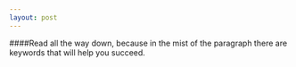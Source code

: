 ```yaml
---
layout: post
---
```


####Read all the way down, because in the mist of the paragraph there are keywords that will help you succeed.
